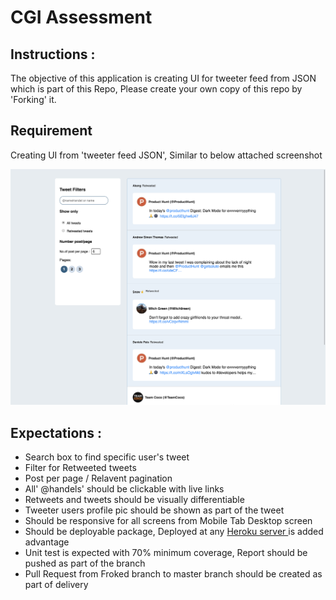 # CGI Assessment

## Instructions :
   The objective of this application is creating UI for tweeter feed from 
   JSON which is part of this Repo, Please create your own copy of 
   this repo by 'Forking' it.
 
 ## Requirement
 Creating UI from 'tweeter feed JSON', Similar to below attached screenshot
 
![Screenshot](SampleScreen.png)

## Expectations :
- Search box to find specific user's tweet 
- Filter for Retweeted tweets
- Post per page / Relavent pagination
- All' @handels' should be clickable with live links 
- Retweets and tweets should be visually differentiable 
- Tweeter users profile pic should be shown as part of the tweet 
- Should be responsive for all screens from Mobile Tab Desktop screen 
- Should be deployable package, Deployed at any [Heroku server ](http://www.heroku.com) is added advantage
- Unit test is expected with 70% minimum coverage, Report should be pushed as part of the branch
- Pull Request from Froked branch to master branch should be created as part of delivery
    


      
  
   
